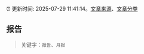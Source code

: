 :alarm_clock: 更新时间: 2025-07-29 11:41:14。[文章来源](/README.md)、[文章分类](/TAGS.md)

## 报告


> 关键字：`报告`、`月报`



